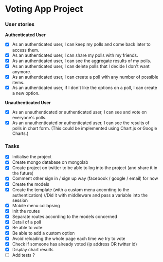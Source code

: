 # Voting App Project
### User stories 
**Authenticated User**
- [x] As an authenticated user, I can keep my polls and come back later to access them. 
- [x] As an authenticated user, I can share my polls with my friends.
- [x] As an authenticated user, I can see the aggregate results of my polls.
- [x] As an authenticated user, I can delete polls that I decide I don't want anymore.
- [x] As an authenticated user, I can create a poll with any number of possible items.
- [x] As an authenticated user, if I don't like the options on a poll, I can create a new option.

**Unauthenticated User**
- [x] As an unauthenticated or authenticated user, I can see and vote on everyone's polls.
- [x] As an unauthenticated or authenticated user, I can see the results of polls in chart form. (This could be implemented using Chart.js or Google Charts.)

### Tasks
- [x] Initialise the project 
- [x] Create mongo database on mongolab
- [x] Create project on twitter to be able to log into the project (and share it in the future)
- [x] Comment other sign in / sign up way (facebook / google / email) for now
- [x] Create the models 
- [x] Create the template (with a custom menu according to the authentication) //Did it with middleware and pass a variable into the session
- [x] Mobile menu collapsing
- [x] Init the routes
- [x] Separate routes according to the models concerned
- [x] Detail of a poll
- [x] Be able to vote
- [x] Be able to add a custom option
- [x] Avoid reloading the whole page each time we try to vote
- [x] Check if someone has already voted (ip address OR twitter id)
- [x] Display chart results
- [ ] Add tests ?